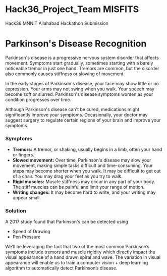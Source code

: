 # Hack36_Project_Team MISFITS
Hack36 MNNIT Allahabad Hackathon Submission
# Parkinson's Disease Recognition
Parkinson's disease is a progressive nervous system disorder that affects movement. Symptoms start gradually, sometimes starting with a barely noticeable tremor in just one hand. Tremors are common, but the disorder also commonly causes stiffness or slowing of movement.

In the early stages of Parkinson's disease, your face may show little or no expression. Your arms may not swing when you walk. Your speech may become soft or slurred. Parkinson's disease symptoms worsen as your condition progresses over time.

Although Parkinson's disease can't be cured, medications might significantly improve your symptoms. Occasionally, your doctor may suggest surgery to regulate certain regions of your brain and improve your symptoms.

### Symptoms

* **Tremors:** A tremor, or shaking, usually begins in a limb, often your hand or fingers. 
* **Slowed movement:** Over time, Parkinson's disease may slow your movement, making simple tasks difficult and time-consuming. Your steps may become shorter when you walk. It may be difficult to get out of a chair. You may drag your feet as you try to walk.
* **Rigid muscles:** Muscle stiffness may occur in any part of your body. The stiff muscles can be painful and limit your range of motion.
* **Writing changes:** It may become hard to write, and your writing may appear small.

### Solution

A 2017 study found that Parkinson's can be detected using
* Speed of Drawing
* Pen Pressure

We’ll be leveraging the fact that two of the most common Parkinson’s symptoms include tremors and muscle rigidity which directly impact the visual appearance of a hand drawn spiral and wave. The variation in visual appearance will enable us to train a computer vision + deep learning algorithm to automatically detect Parkinson’s disease.


